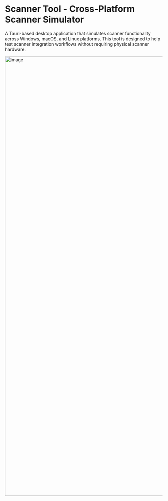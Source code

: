 # Scanner Tool - Cross-Platform Scanner Simulator

A Tauri-based desktop application that simulates scanner functionality across Windows, macOS, and Linux platforms. This tool is designed to help test scanner integration workflows without requiring physical scanner hardware.

<img width="1466" height="1406" alt="image" src="https://github.com/user-attachments/assets/db59a529-6a77-4394-8b5f-24e3b99ddb8f" />


